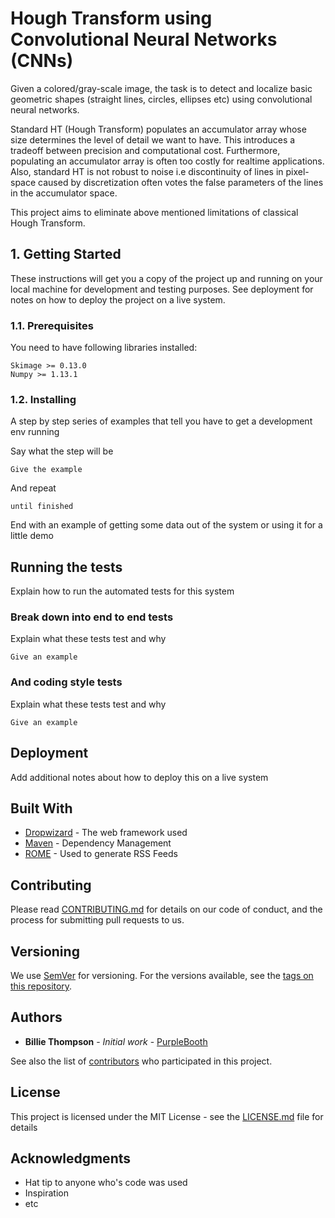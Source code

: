 # Hough Transform using Convolutional Neural Networks (CNNs)

Given a colored/gray-scale image, the task is to detect and localize basic geometric shapes (straight lines, circles, ellipses etc) using convolutional neural networks.

Standard HT (Hough Transform) populates an accumulator array whose size determines the level of detail we want to have. This introduces a tradeoff between precision and computational cost. Furthermore, populating an accumulator array is often too costly for realtime applications. Also, standard HT is not robust to noise i.e discontinuity of lines in pixel-space caused by discretization often votes the false parameters of the lines in the accumulator space.

This project aims to eliminate above mentioned limitations of classical Hough Transform. 


## 1. Getting Started

These instructions will get you a copy of the project up and running on your local machine for development and testing purposes. See deployment for notes on how to deploy the project on a live system.

### 1.1. Prerequisites

You need to have following libraries installed:
```
Skimage >= 0.13.0
Numpy >= 1.13.1
```

### 1.2. Installing

A step by step series of examples that tell you have to get a development env running

Say what the step will be

```
Give the example
```

And repeat

```
until finished
```

End with an example of getting some data out of the system or using it for a little demo

## Running the tests

Explain how to run the automated tests for this system

### Break down into end to end tests

Explain what these tests test and why

```
Give an example
```

### And coding style tests

Explain what these tests test and why

```
Give an example
```

## Deployment

Add additional notes about how to deploy this on a live system

## Built With

* [Dropwizard](http://www.dropwizard.io/1.0.2/docs/) - The web framework used
* [Maven](https://maven.apache.org/) - Dependency Management
* [ROME](https://rometools.github.io/rome/) - Used to generate RSS Feeds

## Contributing

Please read [CONTRIBUTING.md](https://gist.github.com/PurpleBooth/b24679402957c63ec426) for details on our code of conduct, and the process for submitting pull requests to us.

## Versioning

We use [SemVer](http://semver.org/) for versioning. For the versions available, see the [tags on this repository](https://github.com/your/project/tags). 

## Authors

* **Billie Thompson** - *Initial work* - [PurpleBooth](https://github.com/PurpleBooth)

See also the list of [contributors](https://github.com/your/project/contributors) who participated in this project.

## License

This project is licensed under the MIT License - see the [LICENSE.md](LICENSE.md) file for details

## Acknowledgments

* Hat tip to anyone who's code was used
* Inspiration
* etc